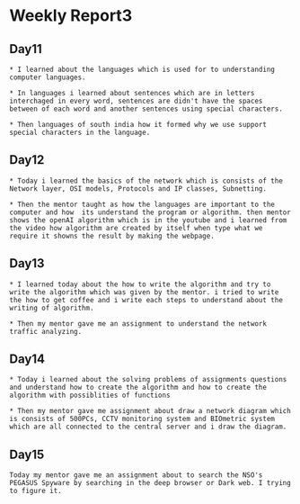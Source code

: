 # Weekly Report3

## Day11

	* I learned about the languages which is used for to understanding computer languages.

	* In languages i learned about sentences which are in letters interchaged in every word, sentences are didn't have the spaces between of each word and another sentences using special characters.

	* Then languages of south india how it formed why we use support special characters in the language.

## Day12

	* Today i learned the basics of the network which is consists of the Network layer, OSI models, Protocols and IP classes, Subnetting.

	* Then the mentor taught as how the languages are important to the computer and how  its understand the program or algorithm. then mentor shows the openAI algorithm which is in the youtube and i learned from the video how algorithm are created by itself when type what we require it showns the result by making the webpage.

## Day13

	* I learned today about the how to write the algorithm and try to write the algorithm which was given by the mentor. i tried to write the how to get coffee and i write each steps to understand about the writing of algorithm.

	* Then my mentor gave me an assignment to understand the network traffic analyzing.

## Day14

	* Today i learned about the solving problems of assignments questions and understand how to create the algorithm and how to create the algorithm with possiblities of functions

	* Then my mentor gave me assignment about draw a network diagram which is consists of 500PCs, CCTV monitoring system and BIOmetric system which are all connected to the central server and i draw the diagram.

## Day15

	Today my mentor gave me an assignment about to search the NSO's PEGASUS Spyware by searching in the deep browser or Dark web. I trying to figure it.
